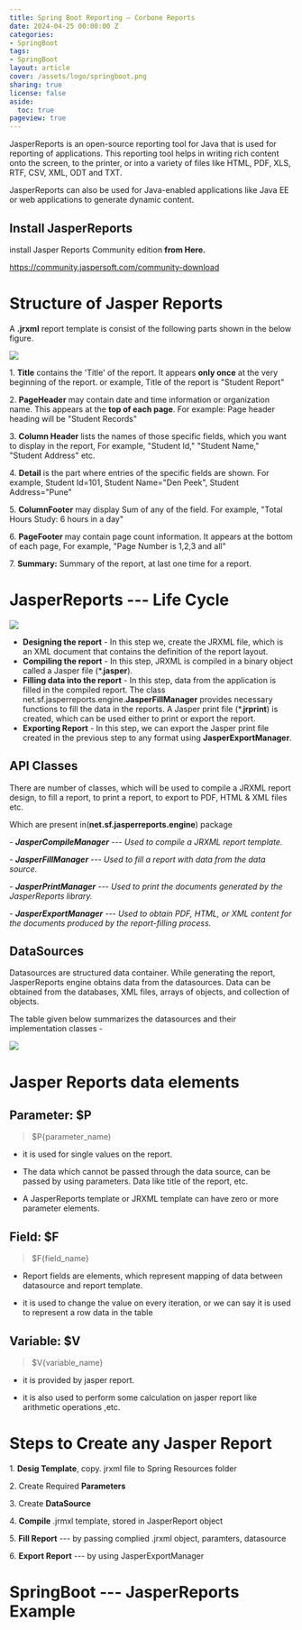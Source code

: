 ```yaml
---
title: Spring Boot Reporting – Corbone Reports
date: 2024-04-25 00:00:00 Z
categories:
- SpringBoot
tags:
- SpringBoot
layout: article
cover: /assets/logo/springboot.png
sharing: true
license: false
aside:
  toc: true
pageview: true
---
```


JasperReports is an open-source reporting tool for Java that is used for reporting of applications. This reporting tool helps in writing rich content onto the screen, to the printer, or into a variety of files like HTML, PDF, XLS, RTF, CSV, XML, ODT and TXT.

JasperReports can also be used for Java-enabled applications like Java EE or web applications to generate dynamic content.

Install JasperReports
---------------------

install Jasper Reports Community edition **from Here.**

<https://community.jaspersoft.com/community-download>

Structure of Jasper Reports
===========================

A **.jrxml** report template is consist of the following parts shown in the below figure.

![](https://miro.medium.com/v2/resize:fit:1400/1*urqw8V-cmPX-co7EqzgaeQ.png)

1\. **Title** contains the 'Title' of the report. It appears **only once** at the very beginning of the report. or example, Title of the report is "Student Report"

2\. **PageHeader** may contain date and time information or organization name. This appears at the **top of each page**. For example: Page header heading will be "Student Records"

3\. **Column Header** lists the names of those specific fields, which you want to display in the report, For example, "Student Id," "Student Name," "Student Address" etc.

4\. **Detail** is the part where entries of the specific fields are shown. For example, Student Id=101, Student Name="Den Peek", Student Address="Pune"

5\. **ColumnFooter** may display Sum of any of the field. For example, "Total Hours Study: 6 hours in a day"

6\. **PageFooter** may contain page count information. It appears at the bottom of each page, For example, "Page Number is 1,2,3 and all"

7\. **Summary:** Summary of the report, at last one time for a report.

JasperReports --- Life Cycle
==========================

![](https://miro.medium.com/v2/resize:fit:696/1*TuFMOb9FsJAu4sEX0qy9YQ.png)

-   **Designing the report** - In this step we, create the JRXML file, which is an XML document that contains the definition of the report layout.
-   **Compiling the report** - In this step, JRXML is compiled in a binary object called a Jasper file (*.**jasper**).
-   **Filling data into the report** - In this step, data from the application is filled in the compiled report. The class net.sf.jasperreports.engine.**JasperFillManager** provides necessary functions to fill the data in the reports. A Jasper print file (*.**jrprint**) is created, which can be used either to print or export the report.
-   **Exporting Report** - In this step, we can export the Jasper print file created in the previous step to any format using **JasperExportManager**.

API Classes
-----------

There are number of classes, which will be used to compile a JRXML report design, to fill a report, to print a report, to export to PDF, HTML & XML files etc.

Which are present in(**net.sf.jasperreports.engine**) package

*-* ***JasperCompileManager*** *--- Used to compile a JRXML report template.*

*-* ***JasperFillManager*** *--- Used to fill a report with data from the data source.*

*-* ***JasperPrintManager*** *--- Used to print the documents generated by the JasperReports library.*

*-* ***JasperExportManager*** *--- Used to obtain PDF, HTML, or XML content for the documents produced by the report-filling process.*

DataSources
-----------

Datasources are structured data container. While generating the report, JasperReports engine obtains data from the datasources. Data can be obtained from the databases, XML files, arrays of objects, and collection of objects.

The table given below summarizes the datasources and their implementation classes -

![](https://miro.medium.com/v2/resize:fit:1400/1*pI9DwFeuh4ZPXDhoCJR_gg.png)

Jasper Reports data elements
============================

Parameter: $P
-------------

> $P{parameter_name)

- it is used for single values on the report.

- The data which cannot be passed through the data source, can be passed by using parameters. Data like title of the report, etc.

- A JasperReports template or JRXML template can have zero or more parameter elements.

Field: $F
---------

> $F{field_name}

- Report fields are elements, which represent mapping of data between datasource and report template.

- it is used to change the value on every iteration, or we can say it is used to represent a row data in the table

Variable: $V
------------

> $V{variable_name}

- it is provided by jasper report.

- it is also used to perform some calculation on jasper report like arithmetic operations ,etc.

Steps to Create any Jasper Report
=================================

1\. **Desig Template**, copy. jrxml file to Spring Resources folder

2\. Create Required **Parameters**

3\. Create **DataSource**

4\. **Compile** .jrmxl template, stored in JasperReport object

5\. **Fill Report** --- by passing complied .jrxml object, paramters, datasource

6\. **Export Report** --- by using JasperExportManager

SpringBoot --- JasperReports Example
==================================